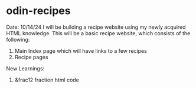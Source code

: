 # odin-recipes

Date: 10/14/24
I will be building a recipe website using my newly acquired HTML knowledge. This will be a basic recipe website, which consists of the following:

1. Main Index page which will have links to a few recipes
2. Recipe pages

New Learnings:

1. &frac12 fraction html code
